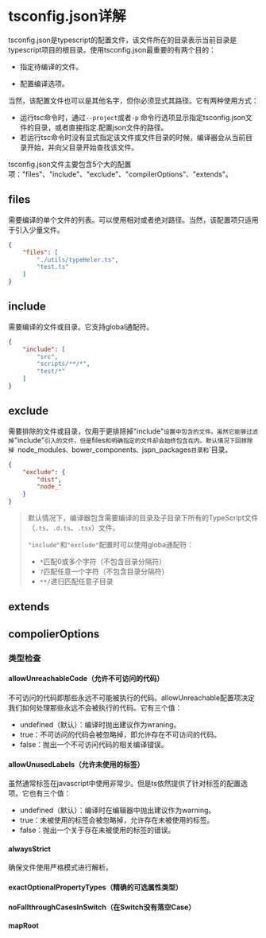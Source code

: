 # tsconfig.json详解

tsconfig.json是typescript的配置文件，该文件所在的目录表示当前目录是typescript项目的根目录。使用tsconfig.json最重要的有两个目的：

- 指定待编译的文件。

- 配置编译选项。

当然，该配置文件也可以是其他名字，但你必须显式其路径。它有两种使用方式：

- 运行tsc命令时，通过`--project`或者`-p` 命令行选项显示指定tsconfig.json文件的目录，或者直接指定.配置json文件的路径。
- 若运行tsc命令时没有显式指定该文件或文件目录的时候，编译器会从当前目录开始，并向父目录开始查找该文件。

tsconfig.json文件主要包含5个大的配置项："files"、"include"、"exclude"、"compilerOptions"、"extends"。

## files

需要编译的单个文件的列表。可以使用相对或者绝对路径。当然，该配置项只适用于引入少量文件。

```json
{
    "files": [
        "./utils/typeHeler.ts",
        "test.ts"
    ]
}
```

## include

需要编译的文件或目录。它支持global通配符。

```json
{
    "include": [
        "src",
        "scripts/**/*",
        "test/*"
    ]
}
```

## exclude

需要排除的文件或目录，仅用于更排除掉"include"`设置中包含的文件。虽然它能够过滤掉`"include"`引入的文件，但是`files`和`<reference>`明确指定的文件却会始终包含在内。默认情况下回排除掉 `node_modules`、`bower_components`、`jspn_packages`目录和`<outDir>`目录。

```json
{
    "exclude": {
        "dist",
        "node_"
    }
}
```

> 默认情况下，编译器包含需要编译的目录及子目录下所有的TypeScript文件（`.ts`、`.d.ts`、`.tsx`）文件。
>
> `"include"`和``"exclude"``配置时可以使用globa通配符：
>
> - `*`匹配0或多个字符（不包含目录分隔符）
> - `?`匹配任意一个字符（不包含目录分隔符）
> - `**/`递归匹配任意子目录

## extends

## compolierOptions

### 类型检查



#### allowUnreachableCode（允许不可访问的代码）

不可访问的代码即那些永远不可能被执行的代码。allowUnreachable配置项决定我们如何处理那些永远不会被执行的代码。它有三个值：

- undefined（默认）：编译时抛出建议作为wraning。
- true：不可访问的代码会被忽略掉，即允许存在不可访问的代码。
- false：抛出一个不可访问代码的相关编译错误。

#### **allowUnusedLabels（允许未使用的标签）**

虽然通常标签在javascript中使用非常少。但是ts依然提供了针对标签的配置选项。它也有三个值：

- undefined（默认）：编译时在编辑器中抛出建议作为warning。
- true：未被使用的标签会被忽略掉，允许存在未被使用的标签。
- false：抛出一个关于存在未被使用的标签的错误。

#### alwaysStrict  

确保文件使用严格模式进行解析。

#### exactOptionalPropertyTypes（精确的可选属性类型）

#### noFallthroughCasesInSwitch（在Switch没有落空Case）

#### mapRoot





[1]: https://www.gitmemory.com/issue/ant-design/ant-design-pro/8158/791277893	"tsconfig中的jsx配置"
[2]: https://zhuanlan.zhihu.com/p/148081795	"esModuleInterop 到底做了什么？"



[4]: https://blog.csdn.net/lunahaijiao/article/details/115451427	"TypeScript 4.3 beta 版本正式发布......"
[5]: https://blog.csdn.net/weixin_40906515/article/details/102855234	"Typescript 严格模式有多严格？"

[6]: https://mariusschulz.com/blog/downlevel-iteration-for-es3-es5-in-typescript	"Downlevel Iteration for ES3/ES5 in TypeScript"

[8]: https://indepth.dev/posts/1164/configuring-typescript-compiler	"配置 TypeScript 编译器"

